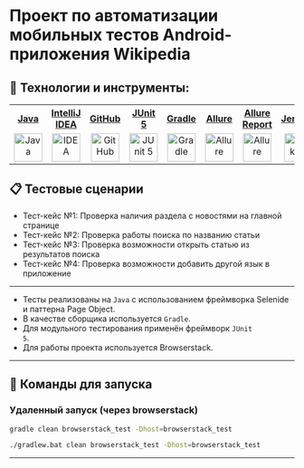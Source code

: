 # Проект по автоматизации мобильных тестов Android-приложения Wikipedia 

## 🔨 Технологии и инструменты:
<table>
  <tr>
    <th><a href="https://www.oracle.com/java/" target="_blank">Java</a></th>
    <th><a href="https://www.jetbrains.com/idea/" target="_blank">IntelliJ IDEA</a></th>
    <th><a href="https://github.com/" target="_blank">GitHub</a></th>
    <th><a href="https://junit.org/junit5/" target="_blank">JUnit 5</a></th>
    <th><a href="https://gradle.org/" target="_blank">Gradle</a></th>
    <th><a href="https://qameta.io/" target="_blank">Allure</a></th>
    <th><a href="https://docs.qameta.io/allure/" target="_blank">Allure Report</a></th>
    <th><a href="https://www.jenkins.io/" target="_blank">Jenkins</a></th>
    <th><a href="https://telegram.org/" target="_blank">Telegram</a></th>
    <th><a href="https://www.browserstack.com/" target="_blank">Browserstack</a></th>
  </tr>
  <tr>
    <td align="center">
      <a href="https://www.oracle.com/java/" target="_blank">
        <img src="media/logo/Java.svg" width="50" height="50" alt="Java"/>
      </a>
    </td>
    <td align="center">
      <a href="https://www.jetbrains.com/idea/" target="_blank">
        <img src="media/logo/Idea.svg" width="50" height="50" alt="IDEA"/>
      </a>
    </td>
    <td align="center">
      <a href="https://github.com/" target="_blank">
        <img src="media/logo/GitHub.svg" width="50" height="50" alt="GitHub"/>
      </a>
    </td>
    <td align="center">
      <a href="https://junit.org/junit5/" target="_blank">
        <img src="media/logo/Junit5.svg" width="50" height="50" alt="JUnit 5"/>
      </a>
    </td>
    <td align="center">
      <a href="https://gradle.org/" target="_blank">
        <img src="media/logo/Gradle.svg" width="50" height="50" alt="Gradle"/>
      </a>
    </td>
    <td align="center">
      <a href="https://qameta.io/" target="_blank">
        <img src="media/logo/Allure_TO.svg" width="50" height="50" alt="Allure"/>
      </a>
    </td>
    <td align="center">
      <a href="https://docs.qameta.io/allure/" target="_blank">
        <img src="media/logo/Allure.svg" width="50" height="50" alt="Allure"/>
      </a>
    </td>
    <td align="center">
      <a href="https://www.jenkins.io/" target="_blank">
        <img src="media/logo/Jenkins.svg" width="50" height="50" alt="Jenkins"/>
      </a>
    </td>
    <td align="center">
      <a href="https://telegram.org/" target="_blank">
        <img src="media/logo/Telegram.svg" width="50" height="50" alt="Telegram"/>
      </a>
    </td>
    <td align="center">
      <a href="https://www.browserstack.com/" target="_blank">
        <img src="media/logo/Browserstack.svg" width="50" height="50" alt="Telegram"/>
      </a>
    </td>
  </tr>
</table>

## :clipboard: Тестовые сценарии
- Тест-кейс №1: Проверка наличия раздела с новостями на главной странице
- Тест-кейс №2: Проверка работы поиска по названию статьи
- Тест-кейс №3: Проверка возможности открыть статью из результатов поиска
- Тест-кейс №4: Проверка возможности добавить другой язык в приложение
---
- Тесты реализованы на <code>Java</code> с использованием фреймворка Selenide и паттерна Page Object.
- В качестве сборщика используется <code>Gradle</code>.
- Для модульного тестирования применён фреймворк <code>JUnit 5</code>.
- Для работы проекта используется Browserstack.
---
## :rocket: Команды для запуска
### Удаленный запуск (через browserstack)
```bash
gradle clean browserstack_test -Dhost=browserstack_test
```

```bash
./gradlew.bat clean browserstack_test -Dhost=browserstack_test 
```
---
